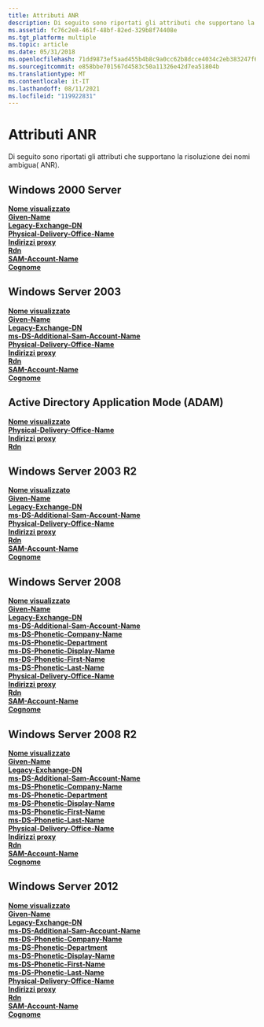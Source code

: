 ```yaml
---
title: Attributi ANR
description: Di seguito sono riportati gli attributi che supportano la risoluzione dei nomi ambigua( ANR).
ms.assetid: fc76c2e8-461f-48bf-82ed-329b8f74408e
ms.tgt_platform: multiple
ms.topic: article
ms.date: 05/31/2018
ms.openlocfilehash: 71dd9873ef5aad455b4b8c9a0cc62b8dcce4034c2eb383247f647d779b463f45
ms.sourcegitcommit: e858bbe701567d4583c50a11326e42d7ea51804b
ms.translationtype: MT
ms.contentlocale: it-IT
ms.lasthandoff: 08/11/2021
ms.locfileid: "119922831"
---
```

# <a name="anr-attributes"></a>Attributi ANR

Di seguito sono riportati gli attributi che supportano la risoluzione dei nomi ambigua( ANR).

## <a name="windows-2000-server"></a>Windows 2000 Server

<dl>

[**Nome visualizzato**](a-displayname.md)  
[**Given-Name**](a-givenname.md)  
[**Legacy-Exchange-DN**](a-legacyexchangedn.md)  
[**Physical-Delivery-Office-Name**](a-physicaldeliveryofficename.md)  
[**Indirizzi proxy**](a-proxyaddresses.md)  
[**Rdn**](a-name.md)  
[**SAM-Account-Name**](a-samaccountname.md)  
[**Cognome**](a-sn.md)  
</dl>

## <a name="windows-server-2003"></a>Windows Server 2003

<dl>

[**Nome visualizzato**](a-displayname.md)  
[**Given-Name**](a-givenname.md)  
[**Legacy-Exchange-DN**](a-legacyexchangedn.md)  
[**ms-DS-Additional-Sam-Account-Name**](a-msds-additionalsamaccountname.md)  
[**Physical-Delivery-Office-Name**](a-physicaldeliveryofficename.md)  
[**Indirizzi proxy**](a-proxyaddresses.md)  
[**Rdn**](a-name.md)  
[**SAM-Account-Name**](a-samaccountname.md)  
[**Cognome**](a-sn.md)  
</dl>

## <a name="active-directory-application-mode-adam"></a>Active Directory Application Mode (ADAM)

<dl>

[**Nome visualizzato**](a-displayname.md)  
[**Physical-Delivery-Office-Name**](a-physicaldeliveryofficename.md)  
[**Indirizzi proxy**](a-proxyaddresses.md)  
[**Rdn**](a-name.md)  
</dl>

## <a name="windows-server-2003-r2"></a>Windows Server 2003 R2

<dl>

[**Nome visualizzato**](a-displayname.md)  
[**Given-Name**](a-givenname.md)  
[**Legacy-Exchange-DN**](a-legacyexchangedn.md)  
[**ms-DS-Additional-Sam-Account-Name**](a-msds-additionalsamaccountname.md)  
[**Physical-Delivery-Office-Name**](a-physicaldeliveryofficename.md)  
[**Indirizzi proxy**](a-proxyaddresses.md)  
[**Rdn**](a-name.md)  
[**SAM-Account-Name**](a-samaccountname.md)  
[**Cognome**](a-sn.md)  
</dl>

## <a name="windows-server-2008"></a>Windows Server 2008

<dl>

[**Nome visualizzato**](a-displayname.md)  
[**Given-Name**](a-givenname.md)  
[**Legacy-Exchange-DN**](a-legacyexchangedn.md)  
[**ms-DS-Additional-Sam-Account-Name**](a-msds-additionalsamaccountname.md)  
[**ms-DS-Phonetic-Company-Name**](a-msds-phoneticcompanyname.md)  
[**ms-DS-Phonetic-Department**](a-msds-phoneticdepartment.md)  
[**ms-DS-Phonetic-Display-Name**](a-msds-phoneticdisplayname.md)  
[**ms-DS-Phonetic-First-Name**](a-msds-phoneticfirstname.md)  
[**ms-DS-Phonetic-Last-Name**](a-msds-phoneticlastname.md)  
[**Physical-Delivery-Office-Name**](a-physicaldeliveryofficename.md)  
[**Indirizzi proxy**](a-proxyaddresses.md)  
[**Rdn**](a-name.md)  
[**SAM-Account-Name**](a-samaccountname.md)  
[**Cognome**](a-sn.md)  
</dl>

## <a name="windows-server-2008-r2"></a>Windows Server 2008 R2

<dl>

[**Nome visualizzato**](a-displayname.md)  
[**Given-Name**](a-givenname.md)  
[**Legacy-Exchange-DN**](a-legacyexchangedn.md)  
[**ms-DS-Additional-Sam-Account-Name**](a-msds-additionalsamaccountname.md)  
[**ms-DS-Phonetic-Company-Name**](a-msds-phoneticcompanyname.md)  
[**ms-DS-Phonetic-Department**](a-msds-phoneticdepartment.md)  
[**ms-DS-Phonetic-Display-Name**](a-msds-phoneticdisplayname.md)  
[**ms-DS-Phonetic-First-Name**](a-msds-phoneticfirstname.md)  
[**ms-DS-Phonetic-Last-Name**](a-msds-phoneticlastname.md)  
[**Physical-Delivery-Office-Name**](a-physicaldeliveryofficename.md)  
[**Indirizzi proxy**](a-proxyaddresses.md)  
[**Rdn**](a-name.md)  
[**SAM-Account-Name**](a-samaccountname.md)  
[**Cognome**](a-sn.md)  
</dl>

## <a name="windows-server-2012"></a>Windows Server 2012

<dl>

[**Nome visualizzato**](a-displayname.md)  
[**Given-Name**](a-givenname.md)  
[**Legacy-Exchange-DN**](a-legacyexchangedn.md)  
[**ms-DS-Additional-Sam-Account-Name**](a-msds-additionalsamaccountname.md)  
[**ms-DS-Phonetic-Company-Name**](a-msds-phoneticcompanyname.md)  
[**ms-DS-Phonetic-Department**](a-msds-phoneticdepartment.md)  
[**ms-DS-Phonetic-Display-Name**](a-msds-phoneticdisplayname.md)  
[**ms-DS-Phonetic-First-Name**](a-msds-phoneticfirstname.md)  
[**ms-DS-Phonetic-Last-Name**](a-msds-phoneticlastname.md)  
[**Physical-Delivery-Office-Name**](a-physicaldeliveryofficename.md)  
[**Indirizzi proxy**](a-proxyaddresses.md)  
[**Rdn**](a-name.md)  
[**SAM-Account-Name**](a-samaccountname.md)  
[**Cognome**](a-sn.md)  
</dl>

 

 




